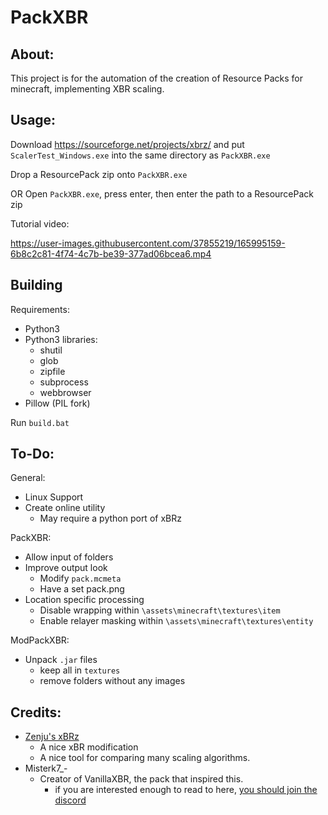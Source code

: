 PackXBR
===========================
About:
-------------
This project is for the automation of the creation of Resource Packs for minecraft, implementing XBR scaling.

Usage:
-------------
Download https://sourceforge.net/projects/xbrz/ and put `ScalerTest_Windows.exe` into the same directory as `PackXBR.exe`

Drop a ResourcePack zip onto `PackXBR.exe`

OR Open `PackXBR.exe`, press enter, then enter the path to a ResourcePack zip

Tutorial video:

https://user-images.githubusercontent.com/37855219/165995159-6b8c2c81-4f74-4c7b-be39-377ad06bcea6.mp4

Building
-------------
Requirements:
* Python3
* Python3 libraries:
  * shutil
  * glob
  * zipfile
  * subprocess
  * webbrowser
* Pillow (PIL fork)

Run `build.bat`

To-Do:
-------------
General:
* Linux Support
* Create online utility
  * May require a python port of xBRz

PackXBR:
* Allow input of folders
* Improve output look
  * Modify `pack.mcmeta`
  * Have a set pack.png
* Location specific processing
  * Disable wrapping within `\assets\minecraft\textures\item`
  * Enable relayer masking within `\assets\minecraft\textures\entity`

ModPackXBR:
* Unpack `.jar` files
  * keep all in `textures`
  * remove folders without any images

Credits:
-------------
* [Zenju's xBRz](https://sourceforge.net/projects/xbrz/)
  * A nice xBR modification
  * A nice tool for comparing many scaling algorithms.
* Misterk7_-
  * Creator of VanillaXBR, the pack that inspired this.
    * if you are interested enough to read to here, [you should join the discord](https://discord.gg/jruhHac)
